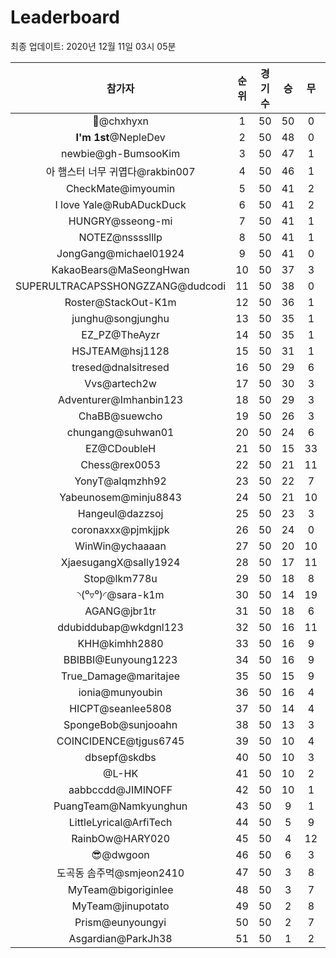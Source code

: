 # Leaderboard
최종 업데이트: 2020년 12월 11일 03시 05분




| 참가자 | 순위 | 경기수 | 승 | 무 | 패 | 승점 |
|:---:|:---:|:---:|:---:|:---:|:---:|:---:|
| 👑@chxhyxn | 1 | 50 | 50 | 0 | 0 | 150 |
| **I'm 1st**@NepleDev | 2 | 50 | 48 | 0 | 2 | 144 |
| newbie@gh-BumsooKim | 3 | 50 | 47 | 1 | 2 | 142 |
| 아 햄스터 너무 귀엽다@rakbin007 | 4 | 50 | 46 | 1 | 3 | 139 |
| CheckMate@imyoumin | 5 | 50 | 41 | 2 | 7 | 125 |
| I love Yale@RubADuckDuck | 6 | 50 | 41 | 2 | 7 | 125 |
| HUNGRY@sseong-mi | 7 | 50 | 41 | 1 | 8 | 124 |
| NOTEZ@nsssslllp | 8 | 50 | 41 | 1 | 8 | 124 |
| JongGang@michael01924 | 9 | 50 | 41 | 0 | 9 | 123 |
| KakaoBears@MaSeongHwan | 10 | 50 | 37 | 3 | 10 | 114 |
| SUPERULTRACAPSSHONGZZANG@dudcodi | 11 | 50 | 38 | 0 | 12 | 114 |
| Roster@StackOut-K1m | 12 | 50 | 36 | 1 | 13 | 109 |
| junghu@songjunghu | 13 | 50 | 35 | 1 | 14 | 106 |
| EZ_PZ@TheAyzr | 14 | 50 | 35 | 1 | 14 | 106 |
| HSJTEAM@hsj1128 | 15 | 50 | 31 | 1 | 18 | 94 |
| tresed@dnalsitresed | 16 | 50 | 29 | 6 | 15 | 93 |
| Vvs@artech2w | 17 | 50 | 30 | 3 | 17 | 93 |
| Adventurer@Imhanbin123 | 18 | 50 | 29 | 3 | 18 | 90 |
| ChaBB@suewcho | 19 | 50 | 26 | 3 | 21 | 81 |
| chungang@suhwan01 | 20 | 50 | 24 | 6 | 20 | 78 |
| EZ@CDoubleH | 21 | 50 | 15 | 33 | 2 | 78 |
| Chess@rex0053 | 22 | 50 | 21 | 11 | 18 | 74 |
| YonyT@alqmzhh92 | 23 | 50 | 22 | 7 | 21 | 73 |
| Yabeunosem@minju8843 | 24 | 50 | 21 | 10 | 19 | 73 |
| Hangeul@dazzsoj | 25 | 50 | 23 | 3 | 24 | 72 |
| coronaxxx@pjmkjjpk | 26 | 50 | 24 | 0 | 26 | 72 |
| WinWin@ychaaaan | 27 | 50 | 20 | 10 | 20 | 70 |
| XjaesugangX@sally1924 | 28 | 50 | 17 | 11 | 22 | 62 |
| Stop@lkm778u | 29 | 50 | 18 | 8 | 24 | 62 |
| ◝(⁰▿⁰)◜@sara-k1m | 30 | 50 | 14 | 19 | 17 | 61 |
| AGANG@jbr1tr | 31 | 50 | 18 | 6 | 26 | 60 |
| ddubiddubap@wkdgnl123 | 32 | 50 | 16 | 11 | 23 | 59 |
| KHH@kimhh2880 | 33 | 50 | 16 | 9 | 25 | 57 |
| BBIBBI@Eunyoung1223 | 34 | 50 | 16 | 9 | 25 | 57 |
| True_Damage@maritajee | 35 | 50 | 15 | 9 | 26 | 54 |
| ionia@munyoubin | 36 | 50 | 16 | 4 | 30 | 52 |
| HICPT@seanlee5808 | 37 | 50 | 14 | 4 | 32 | 46 |
| SpongeBob@sunjooahn | 38 | 50 | 13 | 3 | 34 | 42 |
| COINCIDENCE@tjgus6745 | 39 | 50 | 10 | 4 | 36 | 34 |
| dbsepf@skdbs | 40 | 50 | 10 | 3 | 37 | 33 |
| @L-HK | 41 | 50 | 10 | 2 | 38 | 32 |
| aabbccdd@JIMINOFF | 42 | 50 | 10 | 1 | 39 | 31 |
| PuangTeam@Namkyunghun | 43 | 50 | 9 | 1 | 40 | 28 |
| LittleLyrical@ArfiTech | 44 | 50 | 5 | 9 | 36 | 24 |
| RainbOw@HARY020 | 45 | 50 | 4 | 12 | 34 | 24 |
| 😎@dwgoon | 46 | 50 | 6 | 3 | 41 | 21 |
| 도곡동 솜주먹@smjeon2410 | 47 | 50 | 3 | 8 | 39 | 17 |
| MyTeam@bigoriginlee | 48 | 50 | 3 | 7 | 40 | 16 |
| MyTeam@jinupotato | 49 | 50 | 2 | 8 | 40 | 14 |
| Prism@eunyoungyi | 50 | 50 | 2 | 7 | 41 | 13 |
| Asgardian@ParkJh38 | 51 | 50 | 1 | 2 | 47 | 5 |